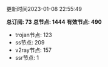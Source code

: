 更新时间2023-01-08 22:55:49

**总订阅: 73**
**总节点: 1444**
**有效节点: 490**
- trojan节点: 123
- ss节点: 209
- v2ray节点: 157
- ssr节点: 1
